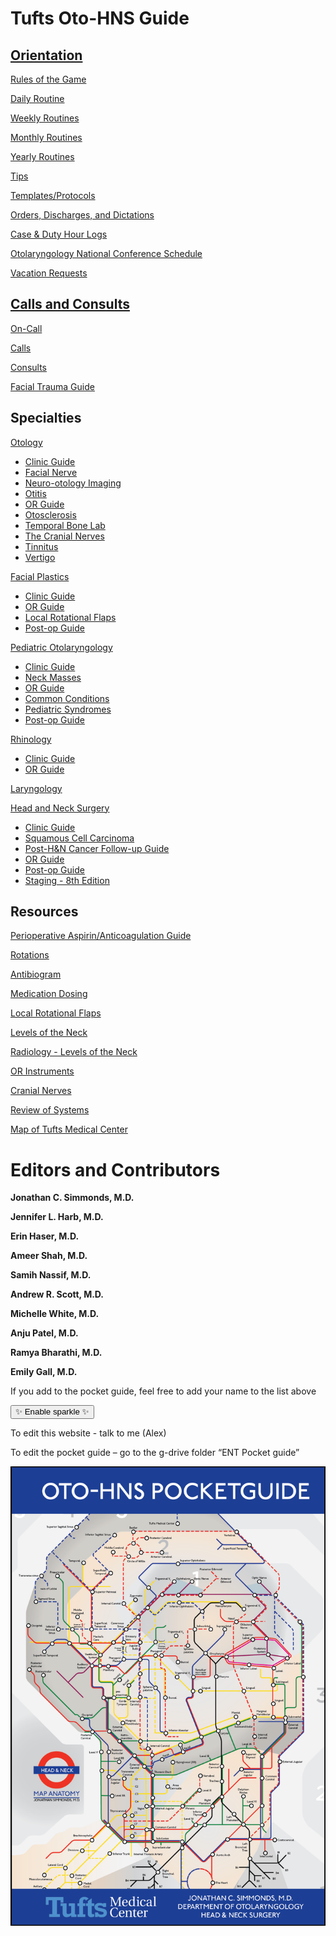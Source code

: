 # Tufts Oto-HNS Guide

## [Orientation](orientation/index.html)

[Rules of the Game](orientation/rules-of-the-game.html)

[Daily Routine](orientation/daily-routine.html)

[Weekly Routines](orientation/weekly-routines.html)

[Monthly Routines](orientation/monthly-routines.html)

[Yearly Routines](orientation/yearly-routines.html)

[Tips](orientation/tips.html)

[Templates/Protocols](orientation/templates-protocols.html)

[Orders, Discharges, and Dictations](orientation/orders-discharges-and-dictations.html)

[Case & Duty Hour Logs](orientation/case-duty-hour-logs.html)

[Otolaryngology National Conference Schedule](orientation/otolaryngology-national-conference-schedule.html)

[Vacation Requests](orientation/vacation-requests.html)

## [Calls and Consults](on-call/index.html)

[On-Call](on-call/index.html)

[Calls](on-call/calls.html)

[Consults](on-call/consults.html)

[Facial Trauma Guide](on-call/facial-trauma-guide.html)

## Specialties

[Otology](specialties/otology/index.html)

- [Clinic Guide](specialties/otology/clinic-guide.html)
- [Facial Nerve](specialties/otology/facial-nerve.html)
- [Neuro-otology Imaging](specialties/otology/neuro-otology-imaging.html)
- [Otitis](specialties/otology/otitis.html)
- [OR Guide](specialties/otology/or-guide.html)
- [Otosclerosis](specialties/otology/otosclerosis.html)
- [Temporal Bone Lab](specialties/otology/temporal-bone-lab.html)
- [The Cranial Nerves](specialties/otology/the-cranial-nerves.html)
- [Tinnitus](specialties/otology/tinnitus.html)
- [Vertigo](specialties/otology/vertigo.html)

[Facial Plastics](specialties/facial-plastics/index.html)

- [Clinic Guide](specialties/facial-plastics/facial-plastics-clinic.html)
- [OR Guide](specialties/facial-plastics/facial-plastics-OR.html)
- [Local Rotational Flaps](specialties/facial-plastics/facial-plastics-local-rotational-flaps.html)
- [Post-op Guide](specialties/facial-plastics/facial-plastics-postop.html)

[Pediatric Otolaryngology](specialties/pediatric-otolaryngology/index.html)

- [Clinic Guide](specialties/pediatric-otolaryngology/clinic-guide.html)
- [Neck Masses](specialties/pediatric-otolaryngology/neck-masses.html)
- [OR Guide](specialties/pediatric-otolaryngology/or-guide.html)
- [Common Conditions](specialties/pediatric-otolaryngology/common-conditions.html)
- [Pediatric Syndromes](specialties/pediatric-otolaryngology/pediatric-syndromes.html)
- [Post-op Guide](specialties/pediatric-otolaryngology/peds-postop.html)

[Rhinology](specialties/rhinology/index.html)

- [Clinic Guide](specialties/rhinology/rhinology-clinic-guide.html)
- [OR Guide](specialties/rhinology/rhinology-or.html)

[Laryngology](specialties/laryngology/laryngology.html)

[Head and Neck Surgery](specialties/head-and-neck-surgery/head-and-neck-surgery/index.html)

- [Clinic Guide](specialties/head-and-neck-surgery/head-and-neck-surgery/clinic-guide.html)
- [Squamous Cell Carcinoma](specialties/head-and-neck-surgery/head-and-neck-surgery/squamous-cell-carcinoma.html)
- [Post-H&N Cancer Follow-up Guide](specialties/head-and-neck-surgery/head-and-neck-surgery/follow-up-guide.html)
- [OR Guide](specialties/head-and-neck-surgery/head-and-neck-surgery/or-guide.html)
- [Post-op Guide](specialties/head-and-neck-surgery/head-and-neck-surgery/post-op-guide.html)
- [Staging - 8th Edition](specialties/head-and-neck-surgery/head-and-neck-surgery/staging-8th-edition.html)

## Resources

[Perioperative Aspirin/Anticoagulation Guide](resources/perioperative-aspirin-anticoagulation-guide.html)

[Rotations](resources/rotations.html)

[Antibiogram](resources/antibiogram.html)

[Medication Dosing](resources/medications.html)

[Local Rotational Flaps](resources/local-rotational-flaps.html)

[Levels of the Neck](resources/levels-of-the-neck.html)

[Radiology - Levels of the Neck](resources/radiology-levels-of-the-neck.html)

[OR Instruments](resources/or-instruments.html)

[Cranial Nerves](resources/cranial-nerves.html)

[Review of Systems](resources/review-of-systems.html)

[Map of Tufts Medical Center](resources/map-of-tufts-medical-center.html)

<!-- markdownlint-disable-next-line MD025 -->

# Editors and Contributors

<!-- markdownlint-disable MD033 -->
<div id="contributors">
<p><b>Jonathan C. Simmonds, M.D.</b></p>
<p><b>Jennifer L. Harb, M.D.</b></p>
<p><b>Erin Haser, M.D.</b></p>
<p><b>Ameer Shah, M.D.</b></p>
<p><b>Samih Nassif, M.D.</b></p>
<p><b>Andrew R. Scott, M.D.</b></p>
<p><b>Michelle White, M.D.</b></p>
<p><b>Anju Patel, M.D.</b></p>
<p><b>Ramya Bharathi, M.D.</b></p>
<p><b>Emily Gall, M.D.</b></p>
</div>

If you add to the pocket guide, feel free to add your name to the list above

<button id="sparkle-toggle">✨ Enable sparkle ✨</button>
<!-- markdownlint-enable MD033 -->

To edit this website - talk to me (Alex)

To edit the pocket guide – go to the g-drive folder “ENT Pocket guide”

![Tufts Oto-HNS Pocket Guide](media/image1.png "right-50")
